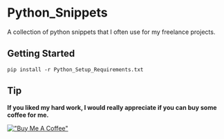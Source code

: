 # Python_Snippets
A collection of python snippets that I often use for my freelance projects.

## Getting Started
```
pip install -r Python_Setup_Requirements.txt
```

## Tip
**If you liked my hard work, I would really appreciate if you can buy some coffee for me.**

[!["Buy Me A Coffee"](https://www.buymeacoffee.com/assets/img/custom_images/orange_img.png)](https://www.buymeacoffee.com/frosteen)
